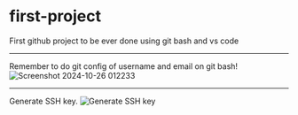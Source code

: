 # first-project
First github project to be ever done using git bash and vs code


----------------------------------------------------------------------
Remember to do git config of username and email on git bash!
![Screenshot 2024-10-26 012233](https://github.com/user-attachments/assets/0379d0da-e03d-42e7-aef6-38bfd0c58e16)



-----------------------------------------------------------------------
Generate SSH key.
![Generate SSH key](https://github.com/user-attachments/assets/3e60be8e-307e-44fd-8832-5d23b5ad91eb)
